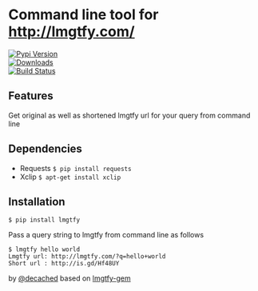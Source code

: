 Command line tool for http://lmgtfy.com/
===
[![Pypi Version](https://pypip.in/v/lmgtfy/badge.png)](https://crate.io/packages/lmgtfy)  
[![Downloads](https://pypip.in/d/lmgtfy/badge.png)](https://crate.io/packages/lmgtfy)  
[![Build Status](https://travis-ci.org/decached/lmgtfy.png?branch=master)](https://travis-ci.org/decached/lmgtfy)

Features
---
Get original as well as shortened lmgtfy url for your query from command line

Dependencies
---

- Requests `$ pip install requests`
- Xclip `$ apt-get install xclip`

Installation
---
`$ pip install lmgtfy`

Pass a query string to lmgtfy from command line as follows

```
$ lmgtfy hello world 
Lmgtfy url: http://lmgtfy.com/?q=hello+world
Short url : http://is.gd/Hf48UY
```

by [@decached](http://github.com/decached) based on [lmgtfy-gem](https://github.com/prathamesh-sonpatki/lmgtfy-gem)
